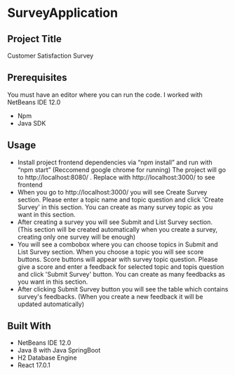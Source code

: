 # SurveyApplication
## Project Title
  Customer Satisfaction Survey
## Prerequisites  
  You must have an editor where you can run the code. I worked with NetBeans IDE 12.0
  - Npm
  - Java SDK
## Usage
  - Install project frontend dependencies via “npm install” and run with “npm start” (Reccomend google chrome for running) The project will go to http://localhost:8080/ . Replace with http://localhost:3000/ to see frontend
  - When you go to http://localhost:3000/ you will see Create Survey section. Please enter a topic name and topic question and click 'Create Survey' in this section. You can create as many survey topic as you want in this section. 
  - After creating a survey you will see Submit and List Survey section. (This section will be created automatically when you create a survey, creating only one survey will be enough)
  - You will see a combobox where you can choose topics in Submit and List Survey section. When you choose a topic you will see score buttons. Score buttons will appear with survey topic question. Please give a score and enter a feedback for selected topic and topis question and click 'Submit Survey' button. You can create as many feedbacks as you want in this section. 
  - After clicking Submit Survey button you will see the table which contains survey's feedbacks. (When you create a new feedback it will be updated automatically)
  ## Built With
  - NetBeans IDE 12.0
  - Java 8 with Java SpringBoot 
  - H2 Database Engine
  - React 17.0.1
